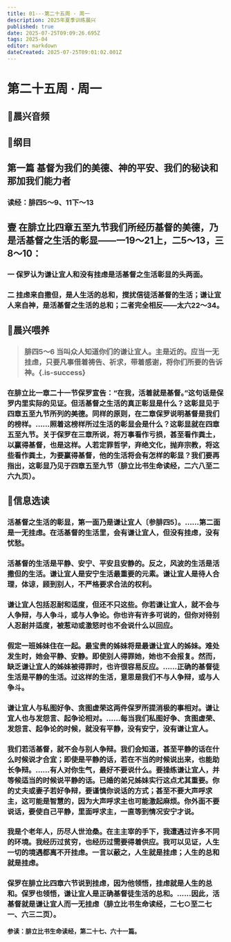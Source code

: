 ```yaml
---
title: 01---第二十五周 · 周一
description: 2025年夏季训练晨兴
published: true
date: 2025-07-25T09:09:26.695Z
tags: 2025-04
editor: markdown
dateCreated: 2025-07-25T09:01:02.001Z
---
```


# 第二十五周 · 周一
## 🎵晨兴音频

## 📖纲目

## 第一篇    基督为我们的美德、神的平安、我们的秘诀和那加我们能力者

### 读经：腓四5～9、11下～13

## 壹    在腓立比四章五至九节我们所经历基督的美德，乃是活基督之生活的彰显——一19～21上，二5～13，三8～10：

### 一    保罗认为谦让宜人和没有挂虑是活基督之生活彰显的头两面。

### 二    挂虑来自撒但，是人生活的总和，搅扰信徒活基督的生活；谦让宜人来自神，是活基督之生活的总和；二者完全相反——太六22～34。

## 📖晨兴喂养

>### 腓四5～6    当叫众人知道你们的谦让宜人。主是近的。应当一无挂虑，只要凡事借着祷告、祈求，带着感谢，将你们所要的告诉神。{.is-success}
### 在腓立比一章二十一节保罗宣告：“在我，活着就是基督。”这句话是保罗内里实际的见证。但活基督之生活的真正彰显是什么？这彰显见于四章五至九节所列的美德。同样的原则，在二章保罗说明基督是我们的榜样。……照着这榜样所过生活的彰显会是什么？这彰显就在四章五至九节。关于保罗在三章所说，将万事看作亏损，甚至看作粪土，以赢得基督，也是这样。人若定罪哲学，弃绝文化，抛弃宗教，将这些看作粪土，为要赢得基督，他的生活将会有怎样的彰显？我们要再指出，这彰显乃见于四章五至九节（腓立比书生命读经，二六八至二六九页）。

## 📖信息选读

### 活基督之生活的彰显，第一面乃是谦让宜人〔参腓四5〕。……第二面是一无挂虑。在活基督的生活里，会有谦让宜人，但没有挂虑，没有忧愁。

### 活基督的生活是平静、安宁、平安且安静的。反之，风波的生活是活撒但的生活。谦让宜人是安宁生活最重要的元素。谦让宜人是待人合理，体谅，顾到别人，不严格要求合法的权利。

### 谦让宜人包括忍耐和适度，但还不只这些。你若谦让宜人，就不会与人争辩，与人争斗，或与人争论。你也许有许多可说的，但你对待别人忍耐并适度，被惹动或激怒时也不会说什么以回应。

### 假定一班姊妹住在一起。最宝贵的姊妹将是最谦让宜人的姊妹。难处发生时，她会平静、安静。即使别人得罪她，她也不会报复。然而，缺乏谦让宜人的姊妹被得罪时，也许很容易反应。……正确的基督徒生活是平静的生活。过这样的生活，意思是我们不与人争辩，或与人争斗。

### 谦让宜人与私图好争、贪图虚荣这两件保罗所提消极的事相对。谦让宜人也与发怨言、起争论相对。……每当我们私图好争、贪图虚荣、发怨言、起争论的时候，就没有平静，没有安宁，没有谦让宜人。

### 我们若活基督，就不会与别人争辩。我们会知道，甚至平静的话在什么时候说才合宜；即使是平静的话，若在不当的时候说出来，也能助长争辩。……有人对你生气，最好不要说什么。要操练谦让宜人，并等候适当的时候说平静的话。已婚的弟兄姊妹实行这点尤其重要。你的丈夫或妻子若好争辩，要谨慎你说话的方式；甚至不要大声呼求主，这可能是智慧的，因为大声呼求主也可能激起麻烦。你外面不要说话，要使自己平静，里面呼求主，一直等到情况安宁才说。

### 我是个老年人，历尽人世沧桑。在主主宰的手下，我遭遇过许多不同的环境。我经历过贫穷，也经历过需要得着供应。我可以见证，人生一切的境遇都离不开挂虑。一言以蔽之，人生就是挂虑；人生的总和就是挂虑。

### 保罗在腓立比四章六节说到挂虑，因为他领悟，挂虑就是人生的总和。保罗也领悟，谦让宜人是正确基督徒生活的总和。……因此，活基督就是谦让宜人而一无挂虑（腓立比书生命读经，二七○至二七一、六三二页）。

**参读：腓立比书生命读经，第二十七、六十一篇。**
<!-- Google tag (gtag.js) -->
<script async src="https://www.googletagmanager.com/gtag/js?id=G-1P8709Z16T"></script>
<script>
  window.dataLayer = window.dataLayer || [];
  function gtag(){dataLayer.push(arguments);}
  gtag('js', new Date());

  gtag('config', 'G-1P8709Z16T');
</script>
